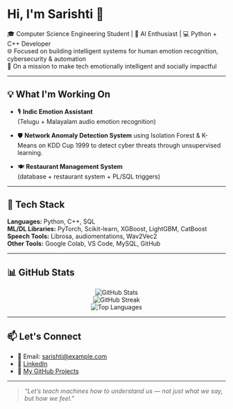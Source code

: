 # Hi, I'm Sarishti 👋

🎓 Computer Science Engineering Student | 🤖 AI Enthusiast | 💻 Python + C++ Developer  
🌐 Focused on building intelligent systems for human emotion recognition, cybersecurity & automation  
🚀 On a mission to make tech emotionally intelligent and socially impactful

---

## 💡 What I'm Working On

- 🎙️ **Indic Emotion Assistant**  
  (Telugu + Malayalam audio emotion recognition)

- 🛡️ **Network Anomaly Detection System** using Isolation Forest & K-Means on KDD Cup 1999 to detect cyber threats through unsupervised learning.

- 🍽️ **Restaurant Management System**  
  (database + restaurant system + PL/SQL triggers)
---

## 🧠 Tech Stack

**Languages:** Python, C++, SQL  
**ML/DL Libraries:** PyTorch, Scikit-learn, XGBoost, LightGBM, CatBoost  
**Speech Tools:** Librosa, audiomentations, Wav2Vec2  
**Other Tools:** Google Colab, VS Code, MySQL, GitHub

---

## 📊 GitHub Stats

<p align="center">
  <img src="https://github-readme-stats.vercel.app/api?username=sarishti845&show_icons=true&theme=radical" alt="GitHub Stats" />
  <br>
  <img src="https://github-readme-streak-stats.herokuapp.com?user=sarishti845&theme=radical&hide_border=false" alt="GitHub Streak" />
  <br>
  <img src="https://github-readme-stats.vercel.app/api/top-langs/?username=sarishti845&layout=compact&theme=radical" alt="Top Languages" />
</p>

---

## 📫 Let's Connect

- 💌 Email: sarishti@example.com  
- 💼 [LinkedIn](https://www.linkedin.com/in/sarishti-35b57b322/)  
- 🧠 [My GitHub Projects](https://github.com/sarishti845?tab=repositories)

---

> *“Let’s teach machines how to understand us — not just what we say, but how we feel.”*
